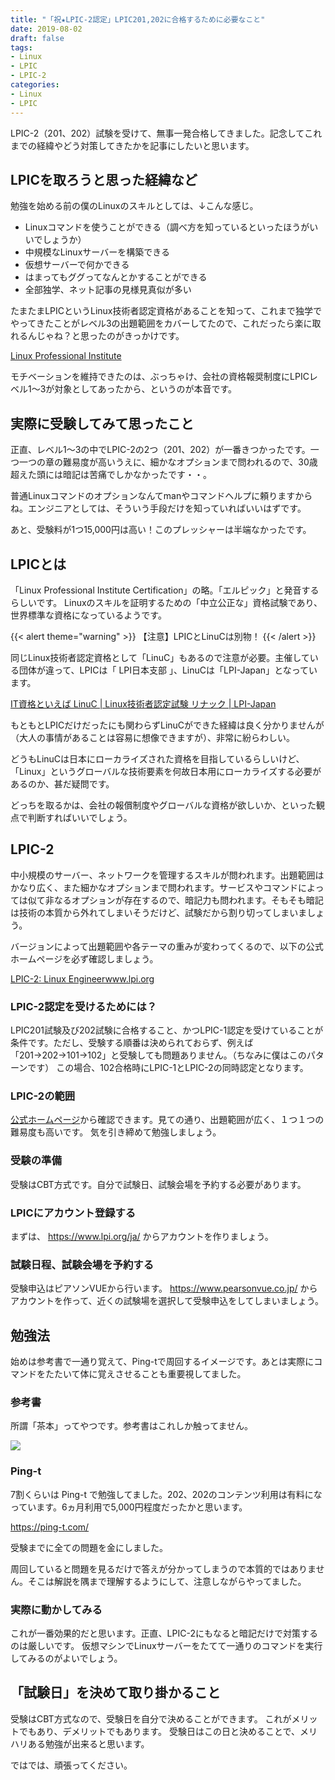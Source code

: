 ```yaml
---
title: "「祝★LPIC-2認定」LPIC201,202に合格するために必要なこと"
date: 2019-08-02
draft: false
tags:
- Linux
- LPIC
- LPIC-2
categories:
- Linux
- LPIC
---
```


LPIC-2（201、202）試験を受けて、無事一発合格してきました。記念してこれまでの経緯やどう対策してきたかを記事にしたいと思います。

## LPICを取ろうと思った経緯など

勉強を始める前の僕のLinuxのスキルとしては、↓こんな感じ。

* Linuxコマンドを使うことができる（調べ方を知っているといったほうがいいでしょうか）
* 中規模なLinuxサーバーを構築できる
* 仮想サーバーで何かできる
* はまってもググってなんとかすることができる
* 全部独学、ネット記事の見様見真似が多い

たまたまLPICというLinux技術者認定資格があることを知って、これまで独学でやってきたことがレベル3の出題範囲をカバーしてたので、これだったら楽に取れるんじゃね？と思ったのがきっかけです。

[Linux Professional Institute](https://www.lpi.org/)

モチベーションを維持できたのは、ぶっちゃけ、会社の資格報奨制度にLPICレベル1～3が対象としてあったから、というのが本音です。

## 実際に受験してみて思ったこと

正直、レベル1～3の中でLPIC-2の2つ（201、202）が一番きつかったです。一つ一つの章の難易度が高いうえに、細かなオプションまで問われるので、30歳超えた頭には暗記は苦痛でしかなかったです・・。

普通Linuxコマンドのオプションなんてmanやコマンドヘルプに頼りますからね。エンジニアとしては、そういう手段だけを知っていればいいはずです。

あと、受験料が1つ15,000円は高い！このプレッシャーは半端なかったです。

## LPICとは

「Linux Professional Institute Certification」の略。「エルピック」と発音するらしいです。
Linuxのスキルを証明するための「中立公正な」資格試験であり、世界標準な資格になっているようです。

{{< alert theme="warning" >}}
【注意】LPICとLinuCは別物！
{{< /alert >}}

同じLinux技術者認定資格として「LinuC」もあるので注意が必要。主催している団体が違って、LPICは「 LPI日本支部 」、LinuCは「LPI-Japan」となっています。

[IT資格といえば LinuC | Linux技術者認定試験 リナック | LPI-Japan](https://linuc.org/)

もともとLPICだけだったにも関わらずLinuCができた経緯は良く分かりませんが（大人の事情があることは容易に想像できますが）、非常に紛らわしい。

どうもLinuCは日本にローカライズされた資格を目指しているらしいけど、「Linux」というグローバルな技術要素を何故日本用にローカライズする必要があるのか、甚だ疑問です。

どっちを取るかは、会社の報償制度やグローバルな資格が欲しいか、といった観点で判断すればいいでしょう。

## LPIC-2

中小規模のサーバー、ネットワークを管理するスキルが問われます。出題範囲はかなり広く、また細かなオプションまで問われます。サービスやコマンドによっては似て非なるオプションが存在するので、暗記力も問われます。そもそも暗記は技術の本質から外れてしまいそうだけど、試験だから割り切ってしまいましょう。

バージョンによって出題範囲や各テーマの重みが変わってくるので、以下の公式ホームページを必ず確認しましょう。

[LPIC-2: Linux Engineerwww.lpi.org](https://www.lpi.org/our-certifications/lpic-2-overview)

### LPIC-2認定を受けるためには？

LPIC201試験及び202試験に合格すること、かつLPIC-1認定を受けていることが条件です。ただし、受験する順番は決められておらず、例えば「201→202→101→102」と受験しても問題ありません。（ちなみに僕はこのパターンです）
この場合、102合格時にLPIC-1とLPIC-2の同時認定となります。

### LPIC-2の範囲

[公式ホームページ](https://www.lpi.org/ja/our-certifications/exam-201-objectives)から確認できます。見ての通り、出題範囲が広く、１つ１つの難易度も高いです。
気を引き締めて勉強しましょう。

### 受験の準備

受験はCBT方式です。自分で試験日、試験会場を予約する必要があります。

### LPICにアカウント登録する

まずは、 https://www.lpi.org/ja/ からアカウントを作りましょう。

### 試験日程、試験会場を予約する

受験申込はピアソンVUEから行います。 https://www.pearsonvue.co.jp/ からアカウントを作って、近くの試験場を選択して受験申込をしてしまいましょう。

## 勉強法

始めは参考書で一通り覚えて、Ping-tで周回するイメージです。あとは実際にコマンドをたたいて体に覚えさせることも重要視してました。

### 参考書

所謂「茶本」ってやつです。参考書はこれしか触ってません。

[![](https://images-na.ssl-images-amazon.com/images/I/51I2ujkJ2fL._SX350_BO1,204,203,200_.jpg)](https://www.amazon.co.jp/dp/4798151254?tag=note0e2a-22&linkCode=ogi&th=1&psc=1)

### Ping-t

7割くらいは Ping-t  で勉強してました。202、202のコンテンツ利用は有料になっています。6ヵ月利用で5,000円程度だったかと思います。

https://ping-t.com/

受験までに全ての問題を金にしました。

周回していると問題を見るだけで答えが分かってしまうので本質的ではありません。そこは解説を隅まで理解するようにして、注意しながらやってました。

### 実際に動かしてみる

これが一番効果的だと思います。正直、LPIC-2にもなると暗記だけで対策するのは厳しいです。
仮想マシンでLinuxサーバーをたてて一通りのコマンドを実行してみるのがよいでしょう。

## 「試験日」を決めて取り掛かること

受験はCBT方式なので、受験日を自分で決めることができます。 これがメリットでもあり、デメリットでもあります。
受験日はこの日と決めることで、メリハリある勉強が出来ると思います。

ではでは、頑張ってください。
